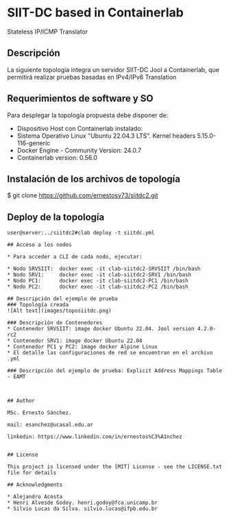 # SIIT-DC based in Containerlab
  Stateless IP/ICMP Translator 

## Descripción
La siguiente topología integra un servidor SIIT-DC Jool a Containerlab, que permitirá realizar pruebas basadas en IPv4/IPv6 Translation

## Requerimientos de software y SO

Para desplegar la topología propuesta debe disponer de:

* Dispositivo Host con Containerlab instalado:
* Sistema Operativo Linux "Ubuntu 22.04.3 LTS". Kernel headers 5.15.0-116-generic
* Docker Engine - Community Version: 24.0.7
* Containerlab version: 0.56.0

## Instalación de los archivos de topología

$ git clone https://github.com/ernestosv73/siitdc2.git

## Deploy de la topología
```console
user@server:../siitdc2#clab deploy -t siitdc.yml

## Acceso a los nodos

* Para acceder a CLI de cada nodo, ejecutar: 

* Nodo SRVSIIT:  docker exec -it clab-siitdc2-SRVSIIT /bin/bash
* Nodo SRV1:     docker exec -it clab-siitdc2-SRV1 /bin/bash
* Nodo PC1:      docker exec -it clab-siitdc2-PC1 /bin/bash
* Nodo PC2:      docker exec -it clab-siitdc2-PC2 /bin/bash

## Descripción del ejemplo de prueba 
### Topología creada
![Alt text](images/toposiitdc.png)

### Descripción de Contenedores
* Contenedor SRVSIIT: image docker Ubuntu 22.04. Jool version 4.2.0-rc2
* Contenedor SRV1: image docker Ubuntu 22.04
* Contenedor PC1 y PC2: image docker Alpine Linux
* El detalle las configuraciones de red se encuentran en el archivo .yml

### Descripción del ejemplo de prueba: Explicit Address Mappings Table - EAMT



## Author

MSc. Ernesto Sánchez. 

mail: esanchez@ucasal.edu.ar

linkedin: https://www.linkedin.com/in/ernestos%C3%A1nchez


## License

This project is licensed under the [MIT] License - see the LICENSE.txt file for details

## Acknowledgments

* Alejandro Acosta
* Henri Alvesde Godoy. henri.godoy@fca.unicamp.br
* Silvio Lucas da Silva. silvio.lucas@ifpb.edu.br 
